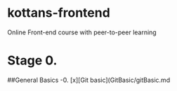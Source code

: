 # kottans-frontend
Online Front-end course with peer-to-peer learning

# Stage 0.

##General Basics
-0. [x][Git basic](GitBasic/gitBasic.md


